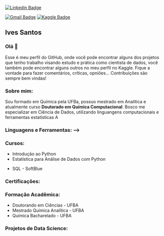 

<p>
  <a href="https://www.linkedin.com/in/ives-tulio/" rel="nofollow"><img src="https://camo.githubusercontent.com/57b24e7ae3973f7c7b41313aeb5a3193b673eed50dd91e481800cbb43d4ad8ae/68747470733a2f2f696d672e736869656c64732e696f2f62616467652f2d4c696e6b6564496e2d626c75653f7374796c653d666c61742d737175617265266c6f676f3d4c696e6b6564696e266c6f676f436f6c6f723d7768697465266c696e6b3d68747470733a2f2f7777772e6c696e6b6564696e2e636f6d2f696e2f6b6172696e6e656372697374696e61706572656972612f2f" alt="Linkedin Badge" data-canonical-src="https://img.shields.io/badge/-LinkedIn-blue?style=flat-square&amp;logo=Linkedin&amp;logoColor=white&amp;link=https://www.linkedin.com/in/ives-tulio//" style="max-width:100%;"></a>

  <a href="/karinnecristina/karinnecristina/blob/master/karinnecristinapereira@gmail.com"><img src="https://camo.githubusercontent.com/462afe937548eebcf0b8c88a8210e71a85a11bdd78ec46c8221df21f52f9cdae/68747470733a2f2f696d672e736869656c64732e696f2f62616467652f2d476d61696c2d7265643f7374796c653d666c61742d737175617265266c6f676f3d476d61696c266c6f676f436f6c6f723d7768697465266c696e6b3d6b6172696e6e656372697374696e617065726569726140676d61696c2e636f6d" alt="Gmail Badge" data-canonical-src="https://img.shields.io/badge/-Gmail-red?style=flat-square&amp;logo=Gmail&amp;logoColor=white&amp;link=ivestulio@gmail.com" style="max-width:100%;"></a>
<a href="https://www.kaggle.com/karinne" rel="nofollow"><img src="https://camo.githubusercontent.com/66449517ff209d7b87164679b157ebfad1137d811a014eb5adf9e83f9749c41e/68747470733a2f2f696d672e736869656c64732e696f2f62616467652f2d6b6167676c652d626c75653f7374796c653d666c61742d737175617265266c6f676f3d6b6167676c65266c6f676f436f6c6f723d7768697465266c696e6b3d68747470733a2f2f7777772e6b6167676c652e636f6d2f6b6172696e6e65" alt="Kaggle Badge" data-canonical-src="https://img.shields.io/badge/-kaggle-blue?style=flat-square&amp;logo=kaggle&amp;logoColor=white&amp;link=https://www.kaggle.com/ivessantos" style="max-width:100%;"></a>
</p>

<!--
**ivestulio/ivestulio** is a ✨ _special_ ✨ repository because its `README.md` (this file) appears on your GitHub profile.




Here are some ideas to get you started:

- 🔭 I’m currently working on ...
- 🌱 I’m currently learning ...
- 👯 I’m looking to collaborate on ...
- 🤔 I’m looking for help with ...
- 💬 Ask me about ...
- 📫 How to reach me: ...
- 😄 Pronouns: ...
- ⚡ Fun fact: ...
-->

 ## Ives Santos 
### Olá 👋
Esse é meu perfil do GitHub, onde você pode encontrar alguns dos projetos que tenho trabalho visando estudo e prática como cientista de dados, você também pode encontrar alguns outros no meu perfil no Kaggle. Fique a vontade para fazer comentários, críticas, opniões...
Contribuições são sempre bem vindas!  

### Sobre mim:
Sou formado em Química pela UFBa, possuo mestrado em Analítica e atualmente curso **Doutorado em Química Computacional**. Bosco me especializar em Ciência de Dados,  utilizando linguangens computacionais e ferramentas estatísticas 
A

### Linguagens e Ferramentas: -->

### Cursos:
* Introdução ao Python
* Estatística para Análise de Dados com Python 
<!--* Estatística para Análise de dados com R -->
* SQL - SoftBlue
 <!--
* Bootcamp Cientista de Dados - IGTI
* Bootcamp Análise de Dados - IGTI
*-->
### Certificações:


### Formação Acadêmica:

* Doutorando em Ciências - UFBA
* Mestrado Química Analítica - UFBA
* Química Bacharelado - UFBA 

### Projetos de Data Science:

